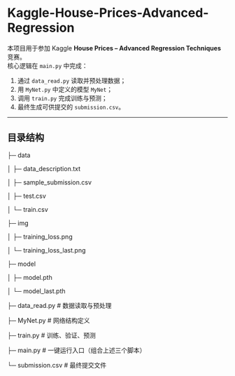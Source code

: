 # Kaggle-House-Prices-Advanced-Regression

本项目用于参加 Kaggle **House Prices – Advanced Regression Techniques** 竞赛。  
核心逻辑在 `main.py` 中完成：  

1. 通过 `data_read.py` 读取并预处理数据；  
2. 用 `MyNet.py` 中定义的模型 `MyNet`；  
3. 调用 `train.py` 完成训练与预测；  
4. 最终生成可供提交的 `submission.csv`。

---

## 目录结构

├─ data 

│  ├─ data_description.txt

│  ├─ sample_submission.csv 

│  ├─ test.csv 

│  └─ train.csv 

├─ img 

│  ├─ training_loss.png 

│  └─ training_loss_last.png 

├─ model 

│  ├─ model.pth 

│  └─ model_last.pth 

├─ data_read.py      # 数据读取与预处理 

├─ MyNet.py          # 网络结构定义 

├─ train.py          # 训练、验证、预测 

├─ main.py           # 一键运行入口（组合上述三个脚本） 

└─ submission.csv    # 最终提交文件